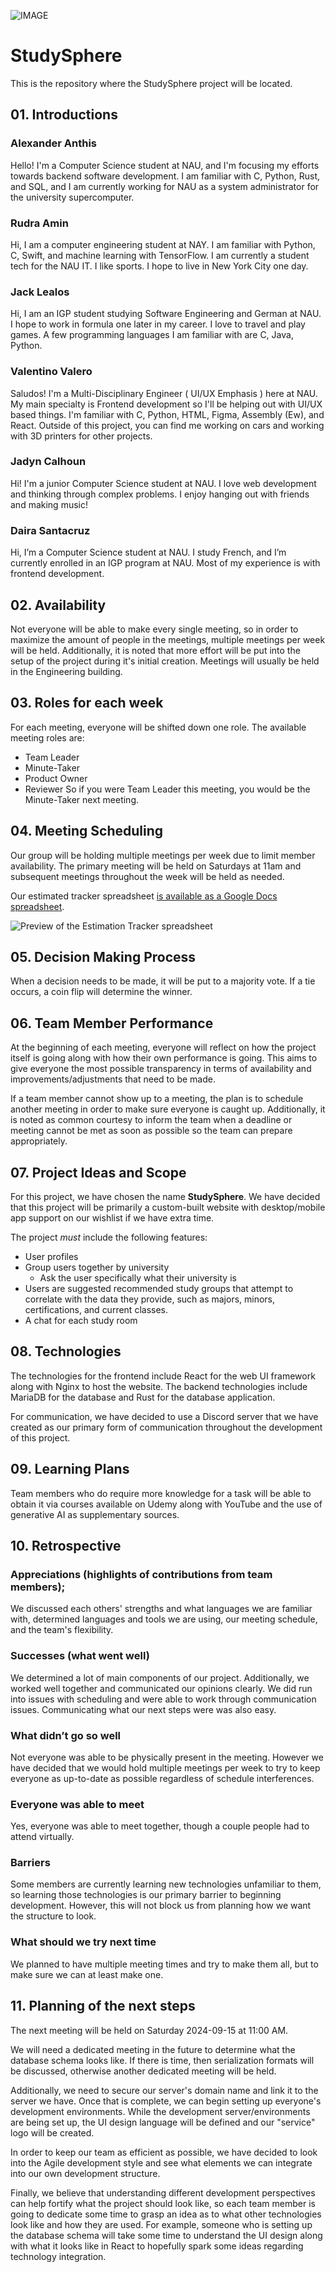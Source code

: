 ![IMAGE](https://github.com/jadynlaila/Study_Group_Platform/blob/main/S%20%2B%20study%20COPY.svg)
# StudySphere
This is the repository where the StudySphere project will be located.

## 01. Introductions
### Alexander Anthis
Hello! I'm a Computer Science student at NAU, and I'm focusing my efforts towards backend software development. I am familiar with C, Python, Rust, and SQL, and I am currently working for NAU as a system administrator  for the university supercomputer.

### Rudra Amin
Hi, I am a computer engineering student at NAY. I am familiar with Python, C, Swift, and machine learning with TensorFlow. I am currently a student tech for the NAU IT. I like sports. I hope to live in New York City one day.

### Jack Lealos
Hi, I am an IGP student studying Software Engineering and German at NAU. I hope to work in formula one later in my career. I love to travel and play games. A few programming languages I am familiar with are C, Java, Python.

### Valentino Valero
Saludos! I'm a Multi-Disciplinary Engineer ( UI/UX Emphasis ) here at NAU. My main specialty is Frontend development so I'll be helping out with UI/UX based things. I'm familiar with C, Python, HTML, Figma, Assembly (Ew), and React. Outside of this project, you can find me working on cars and working with 3D printers for other projects.

### Jadyn Calhoun
Hi! I'm a junior Computer Science student at NAU. I love web development and thinking through complex problems. I enjoy hanging out with friends and making music!

### Daira Santacruz
Hi, I’m a Computer Science student at NAU. I study French, and I’m currently enrolled in an IGP program at NAU. Most of my experience is with frontend development.

## 02. Availability
Not everyone will be able to make every single meeting, so in order to maximize the amount of people in the meetings, multiple meetings per week will be held. Additionally, it is noted that more effort will be put into the setup of the project during it's initial creation. Meetings will usually be held in the Engineering building.

## 03. Roles for each week
For each meeting, everyone will be shifted down one role. The available meeting roles are:
- Team Leader
- Minute-Taker
- Product Owner
- Reviewer
So if you were Team Leader this meeting, you would be the Minute-Taker next meeting.

## 04. Meeting Scheduling
Our group will be holding multiple meetings per week due to limit member availability. The primary meeting will be held on Saturdays at 11am and subsequent meetings throughout the week will be held as needed.

Our estimated tracker spreadsheet [is available as a Google Docs spreadsheet](https://docs.google.com/spreadsheets/d/1hYp8FGm6eDtyWx9X4aZaYG_4264jqLZbFvZ-MnFxVMM/edit?usp=sharing).

![Preview of the Estimation Tracker spreadsheet](res/estimation-tracker-preview.png)

## 05. Decision Making Process
When a decision needs to be made, it will be put to a majority vote. If a tie occurs, a coin flip will determine the winner.

## 06. Team Member Performance
At the beginning of each meeting, everyone will reflect on how the project itself is going along with how their own performance is going. This aims to give everyone the most possible transparency in terms of availability and improvements/adjustments that need to be made.

If a team member cannot show up to a meeting, the plan is to schedule another meeting in order to make sure everyone is caught up. Additionally, it is noted as common courtesy to inform the team when a deadline or meeting cannot be met as soon as possible so the team can prepare appropriately.

## 07. Project Ideas and Scope
For this project, we have chosen the name **StudySphere**. We have decided that this project will be primarily a custom-built website with desktop/mobile app support on our wishlist if we have extra time.

The project *must* include the following features:
- User profiles
- Group users together by university
  - Ask the user specifically what their university is
- Users are suggested recommended study groups that attempt to correlate with the data they provide, such as majors, minors, certifications, and current classes.
- A chat for each study room

## 08. Technologies
The technologies for the frontend include React for the web UI framework along with Nginx to host the website. The backend technologies include MariaDB for the database and Rust for the database application.

For communication, we have decided to use a Discord server that we have created as our primary form of communication throughout the development of this project.

## 09. Learning Plans
Team members who do require more knowledge for a task will be able to obtain it via courses available on Udemy along with YouTube and the use of generative AI as supplementary sources.

## 10. Retrospective
### Appreciations (highlights of contributions from team members); 
We discussed each others' strengths and what languages we are familiar with, determined languages and tools we are using, our meeting schedule, and the team's flexibility.

### Successes (what went well)
We determined a lot of main components of our project. Additionally, we worked well together and communicated our opinions clearly. We did run into issues with scheduling and were able to work through communication issues. Communicating what our next steps were was also easy.

### What didn’t go so well
Not everyone was able to be physically present in the meeting. However we have decided that we would hold multiple meetings per week to try to keep everyone as up-to-date as possible regardless of schedule interferences.

### Everyone was able to meet
Yes, everyone was able to meet together, though a couple people had to attend virtually.

### Barriers 
Some members are currently learning new technologies unfamiliar to them, so learning those technologies is our primary barrier to beginning development. However, this will not block us from planning how we want the structure to look.

### What should we try next time
We planned to have multiple meeting times and try to make them all, but to make sure we can at least make one. 

## 11. Planning of the next steps
The next meeting will be held on Saturday 2024-09-15 at 11:00 AM.

We will need a dedicated meeting in the future to determine what the database schema looks like. If there is time, then serialization formats will be discussed, otherwise another dedicated meeting will be held.

Additionally, we need to secure our server's domain name and link it to the server we have. Once that is complete, we can begin setting up everyone's development environments. While the development server/environments are being set up, the UI design language will be defined and our "service" logo will be created.

In order to keep our team as efficient as possible, we have decided to look into the Agile development style and see what elements we can integrate into our own development structure.

Finally, we believe that understanding different development perspectives can help fortify what the project should look like, so each team member is going to dedicate some time to grasp an idea as to what other technologies look like and how they are used. For example, someone who is setting up the database schema will take some time to understand the UI design along with what it looks like in React to hopefully spark some ideas regarding technology integration. 
